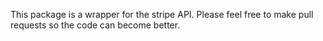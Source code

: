 This package is a wrapper for the stripe API.  Please feel free to make pull requests
so the code can become better.


